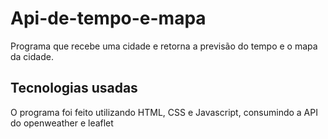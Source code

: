 # Api-de-tempo-e-mapa

Programa que recebe uma cidade e retorna a previsão do tempo e o mapa da cidade.

## Tecnologias usadas
O programa foi feito utilizando HTML, CSS e Javascript, consumindo a API do openweather e leaflet
